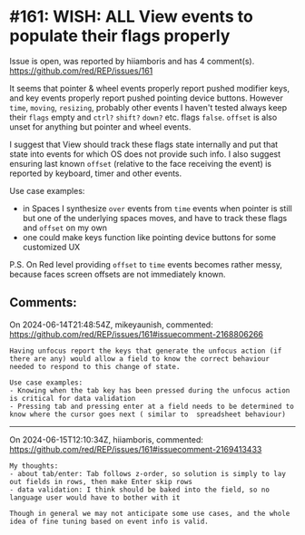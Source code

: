 
#161: WISH: ALL View events to populate their flags properly
================================================================================
Issue is open, was reported by hiiamboris and has 4 comment(s).
<https://github.com/red/REP/issues/161>

It seems that pointer & wheel events properly report pushed modifier keys, and key events properly report pushed pointing device buttons. However `time`, `moving`, `resizing`, probably other events I haven't tested always keep their `flags` empty and `ctrl?` `shift?` `down?` etc. flags `false`. `offset` is also unset for anything but pointer and wheel events.

I suggest that View should track these flags state internally and put that state into events for which OS does not provide such info. I also suggest ensuring last known `offset` (relative to the face receiving the event) is reported by keyboard, timer and other events.

Use case examples:
- in Spaces I synthesize `over` events from `time` events when pointer is still but one of the underlying spaces moves, and have to track these flags and `offset` on my own
- one could make keys function like pointing device buttons for some customized UX

P.S. On Red level providing `offset` to `time` events becomes rather messy, because faces screen offsets are not immediately known.


Comments:
--------------------------------------------------------------------------------

On 2024-06-14T21:48:54Z, mikeyaunish, commented:
<https://github.com/red/REP/issues/161#issuecomment-2168806266>

    Having unfocus report the keys that generate the unfocus action (if there are any) would allow a field to know the correct behaviour needed to respond to this change of state. 
    
    Use case examples:
    - Knowing when the tab key has been pressed during the unfocus action is critical for data validation
    - Pressing tab and pressing enter at a field needs to be determined to know where the cursor goes next ( similar to  spreadsheet behaviour)

--------------------------------------------------------------------------------

On 2024-06-15T12:10:34Z, hiiamboris, commented:
<https://github.com/red/REP/issues/161#issuecomment-2169413433>

    My thoughts:
    - about tab/enter: Tab follows z-order, so solution is simply to lay out fields in rows, then make Enter skip rows
    - data validation: I think should be baked into the field, so no language user would have to bother with it
    
    Though in general we may not anticipate some use cases, and the whole idea of fine tuning based on event info is valid.

